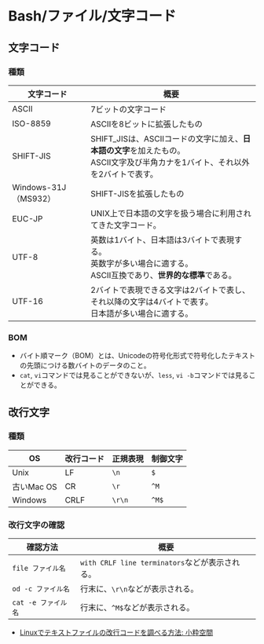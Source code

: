 # Bash/ファイル/文字コード

## 文字コード

### 種類

| 文字コード           | 概要                                                         |
| -------------------- | ------------------------------------------------------------ |
| ASCII                | 7ビットの文字コード                                          |
| ISO-8859             | ASCIIを8ビットに拡張したもの                                 |
| SHIFT-JIS            | SHIFT_JISは、ASCIIコードの文字に加え、**日本語の文字**を加えたもの。<br />ASCII文字及び半角カナを1バイト、それ以外を2バイトで表す。 |
| Windows-31J（MS932） | SHIFT-JISを拡張したもの                                      |
| EUC-JP               | UNIX上で日本語の文字を扱う場合に利用されてきた文字コード。   |
| UTF-8                | 英数は1バイト、日本語は3バイトで表現する。<br />英数字が多い場合に適する。<br />ASCII互換であり、**世界的な標準**である。 |
| UTF-16               | 2バイトで表現できる文字は2バイトで表し、それ以降の文字は4バイトで表す。<br />日本語が多い場合に適する。 |

### BOM

- バイト順マーク（BOM）とは、Unicodeの符号化形式で符号化したテキストの先頭につける数バイトのデータのこと。
- `cat`, `vi`コマンドでは見ることができないが、`less`, `vi -b`コマンドでは見ることができる。

## 改行文字

### 種類

| OS         | 改行コード | 正規表現 | 制御文字 |
| ---------- | ---------- | -------- | -------- |
| Unix       | LF         | `\n`     | `$`      |
| 古いMac OS | CR         | `\r`     | `^M`     |
| Windows    | CRLF       | `\r\n`   | `^M$`    |

### 改行文字の確認

| 確認方法            | 概要                                           |
| ------------------- | ---------------------------------------------- |
| `file ファイル名`   | `with CRLF line terminators`などが表示される。 |
| `od -c ファイル名`  | 行末に、`\r\n`などが表示される。               |
| `cat -e ファイル名` | 行末に、`^M$`などが表示される。                |

- [Linuxでテキストファイルの改行コードを調べる方法: 小粋空間](https://www.koikikukan.com/archives/2015/10/15-001111.php)
